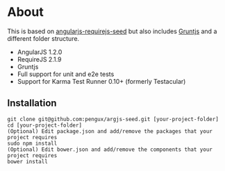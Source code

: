 # About

This is based on [angularjs-requirejs-seed](https://github.com/maxdow/angularjs-requirejs-seed) but also includes [Gruntjs](http://gruntjs.com/) and a different folder structure.

* AngularJS 1.2.0
* RequireJS 2.1.9
* Gruntjs
* Full support for unit and e2e tests
* Support for Karma Test Runner 0.10+ (formerly Testacular)

## Installation

    git clone git@github.com:pengux/argjs-seed.git [your-project-folder]
    cd [your-project-folder]
    (Optional) Edit package.json and add/remove the packages that your project requires
    sudo npm install
    (Optional) Edit bower.json and add/remove the components that your project requires
    bower install
